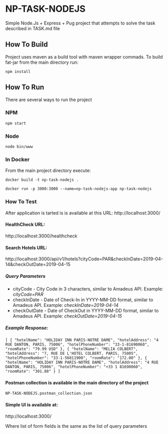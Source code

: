 # NP-TASK-NODEJS

Simple Node.Js + Express + Pug project that attempts to solve the task described in TASK.md file

## How To Build
Project uses maven as a build tool with maven wrapper commads. To build fat-jar from the main directory run:

`npm install`

## How To Run
There are several ways to run the project

### NPM
`npm start`

### Node
`node bin/www`

### In Docker
From the main project directory execute:

`docker build -t np-task-nodejs .`

`docker run -p 3000:3000 --name=np-task-nodejs-app np-task-nodejs`

### How To Test
After application is tarted is is available at this URL:
http://localhost:3000/

#### HealthCheck URL: 
http://localhost:3000/healthcheck
#### Search Hotels URL:
http://localhost:3000/api/v1/hotels?cityCode=PAR&checkInDate=2019-04-14&checkOutDate=2019-04-15
##### Query Parameters
- cityCode - City Code in 3 characters, similar to Amadeus API. Example: _cityCode=PAR_
- checkInDate - Date of Check-In in YYYY-MM-DD format, similar to Amadeus API. Example: _checkInDate=2019-04-14_
- checkOutDate - Date of CheckOut in YYYY-MM-DD format, similar to Amadeus API. Example: _checkOutDate=2019-04-15_

##### Example Response:
`
[
    {
        "hotelName": "HOLIDAY INN PARIS-NOTRE DAME",
        "hotelAddress": "4 RUE DANTON, PARIS, 75006",
        "hotelPhoneNumber": "33-1-81690060",
        "roomRate": "79.99 USD"
    },
    {
        "hotelName": "MELIA COLBERT",
        "hotelAddress": "7, RUE DE L'HOTEL COLBERT, PARIS, 75005",
        "hotelPhoneNumber": "33-1-56811900",
        "roomRate": "172.00"
    },
    {
        "hotelName": "HOLIDAY INN PARIS-NOTRE DAME",
        "hotelAddress": "4 RUE DANTON, PARIS, 75006",
        "hotelPhoneNumber": "+33 1 81690060",
        "roomRate": "301.88"
    }
]
`

#### Postman collection is available in the main directory of the project
`NP-TASK-NODEJS.postman_collection.json`

#### Simple UI is available at:
http://localhost:3000/

Where list of form fields is the same as the list of query parameters
